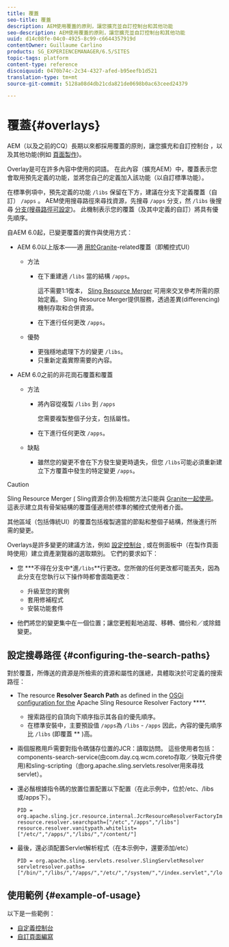 ```yaml
---
title: 覆蓋
seo-title: 覆蓋
description: AEM使用覆蓋的原則，讓您擴充並自訂控制台和其他功能
seo-description: AEM使用覆蓋的原則，讓您擴充並自訂控制台和其他功能
uuid: d14c08fe-04c0-4925-8c99-c6644357919d
contentOwner: Guillaume Carlino
products: SG_EXPERIENCEMANAGER/6.5/SITES
topic-tags: platform
content-type: reference
discoiquuid: 0470b74c-2c34-4327-afed-b95eefb1d521
translation-type: tm+mt
source-git-commit: 5128a08d4db21cda821de0698b0ac63ceed24379

---
```



# 覆蓋{#overlays}

AEM（以及之前的CQ）長期以來都採用覆蓋的原則，讓您擴充和自訂控制台 [](/help/sites-developing/customizing-consoles-touch.md) ，以及其他功能(例如 [頁面製作](/help/sites-developing/customizing-page-authoring-touch.md))。

Overlay是可在許多內容中使用的詞語。 在此內容（擴充AEM）中，覆蓋表示您會取用預先定義的功能，並將您自己的定義加入該功能（以自訂標準功能）。

在標準例項中，預先定義的功能 `/libs` 保留在下方，建議在分支下定義覆蓋（自訂） `/apps` 。 AEM使用搜尋路徑來尋找資源，先搜尋 `/apps` 分支，然 `/libs` 後搜尋 [分支(搜尋路徑可設定](#configuring-the-search-paths))。 此機制表示您的覆蓋（及其中定義的自訂）將具有優先順序。

自AEM 6.0起，已變更覆蓋的實作與使用方式：

* AEM 6.0以上版本——適 [用於Granite](https://helpx.adobe.com/experience-manager/6-5/sites/developing/using/reference-materials/granite-ui/api/index.html)-related覆蓋（即觸控式UI）

   * 方法

      * 在下重建適 `/libs` 當的結構 `/apps`。

         這不需要1:1復本， [Sling Resource Merger](/help/sites-developing/sling-resource-merger.md) 可用來交叉參考所需的原始定義。 Sling Resource Merger提供服務，透過差異(differencing)機制存取和合併資源。

      * 在下進行任何更改 `/apps`。
   * 優勢

      * 更強穩地處理下方的變更 `/libs`。
      * 只重新定義實際需要的內容。


* AEM 6.0之前的非花崗石覆蓋和覆蓋

   * 方法

      * 將內容從複製 `/libs` 到 `/apps`

         您需要複製整個子分支，包括屬性。

      * 在下進行任何更改 `/apps`。
   * 缺點

      * 雖然您的變更不會在下方發生變更時遺失，但您 `/libs`可能必須重新建立下方覆蓋中發生的特定變更 `/apps`。


>[!CAUTION]
>
>Sling Resource Merger [(](/help/sites-developing/sling-resource-merger.md) Sling資源合併)及相關方法只能與 [Granite一起使用](https://helpx.adobe.com/experience-manager/6-5/sites/developing/using/reference-materials/granite-ui/api/index.html)。 這表示建立具有骨架結構的覆蓋僅適用於標準的觸控式使用者介面。
>
>其他區域（包括傳統UI）的覆蓋包括複製適當的節點和整個子結構，然後進行所需的變更。

Overlays是許多變更的建議方法，例如 [設定控制台](/help/sites-developing/customizing-consoles-touch.md#create-a-custom-console) , [](/help/sites-developing/customizing-page-authoring-touch.md#add-new-selection-category-to-asset-browser) 或在側面板中（在製作頁面時使用）建立資產瀏覽器的選取類別。 它們的要求如下：

* 您 ***不得在分支中&#x200B;*進`/libs`**行更改。您所做的任何更改都可能丟失，因為此分支在您執行以下操作時都會面臨更改：

   * 升級至您的實例
   * 套用修補程式
   * 安裝功能套件

* 他們將您的變更集中在一個位置；讓您更輕鬆地追蹤、移轉、備份和／或除錯變更。

## 設定搜尋路徑 {#configuring-the-search-paths}

對於覆蓋，所傳送的資源是所檢索的資源和屬性的匯總，具體取決於可定義的搜索路徑：

* The resource **Resolver Search Path** as defined in the [OSGi configuration for the](/help/sites-deploying/configuring-osgi.md) Apache Sling Resource Resolver Factory ****.

   * 搜索路徑的自頂向下順序指示其各自的優先順序。
   * 在標準安裝中，主要預設值 `/apps`為 `/libs` - `/apps` 因此，內容的優先順序比 `/libs` (即覆蓋 ** )高。

* 兩個服務用戶需要對指令碼儲存位置的JCR：讀取訪問。 這些使用者包括：components-search-service(由com.day.cq.wcm.coreto存取／快取元件使用)和sling-scripting（由org.apache.sling.servlets.resolver用來尋找servlet）。
* 還必鬚根據指令碼的放置位置配置以下配置（在此示例中，位於/etc、/libs或/apps下）。

   ```
   PID = org.apache.sling.jcr.resource.internal.JcrResourceResolverFactoryImpl
   resource.resolver.searchpath=["/etc","/apps","/libs"]
   resource.resolver.vanitypath.whitelist=["/etc/","/apps/","/libs/","/content/"]
   ```

* 最後，還必須配置Servlet解析程式（在本示例中，還要添加/etc）

   ```
   PID = org.apache.sling.servlets.resolver.SlingServletResolver
   servletresolver.paths=["/bin/","/libs/","/apps/","/etc/","/system/","/index.servlet","/login.servlet","/services/"]
   ```

## 使用範例 {#example-of-usage}

以下是一些範例：

* [自定義控制台](/help/sites-developing/customizing-consoles-touch.md)
* [自訂頁面編寫](/help/sites-developing/customizing-page-authoring-touch.md)

